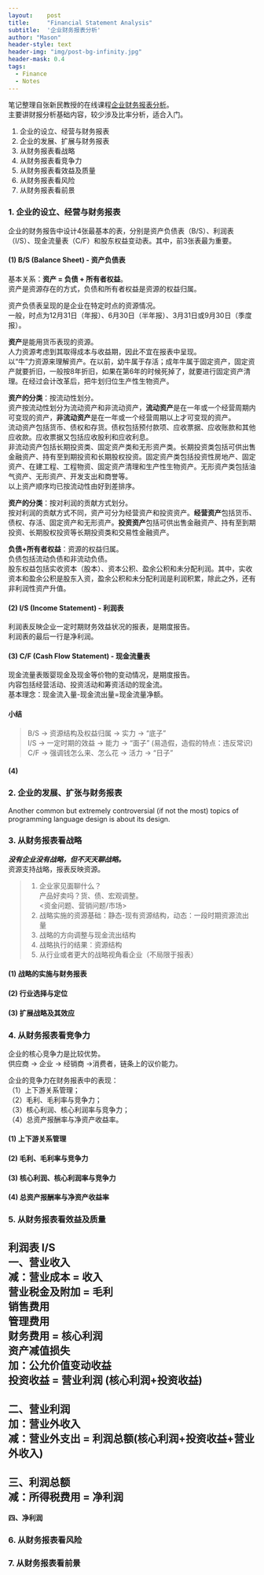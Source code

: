 ```yaml
---
layout:    post
title:     "Financial Statement Analysis"
subtitle:  '企业财务报表分析'
author: "Mason"
header-style: text
header-img: "img/post-bg-infinity.jpg"
header-mask: 0.4
tags:
  - Finance
  - Notes
---
```


笔记整理自张新民教授的在线课程[企业财务报表分析](http://open.163.com/special/cuvocw/qiyecaiwu.html)。  
主要讲财报分析基础内容，较少涉及比率分析，适合入门。  

1. 企业的设立、经营与财务报表  
2. 企业的发展、扩展与财务报表  
3. 从财务报表看战略  
4. 从财务报表看竞争力  
5. 从财务报表看效益及质量  
6. 从财务报表看风险  
7. 从财务报表看前景  

### 1. 企业的设立、经营与财务报表

企业的财务报告中设计4张最基本的表，分别是资产负债表（B/S）、利润表（I/S）、现金流量表（C/F）和股东权益变动表。其中，前3张表最为重要。

#### (1) B/S (Balance Sheet) - 资产负债表

基本关系：**资产 = 负债 + 所有者权益**。  
资产是资源存在的方式，负债和所有者权益是资源的权益归属。  

资产负债表呈现的是企业在特定时点的资源情况。  
一般，时点为12月31日（年报）、6月30日（半年报）、3月31日或9月30日（季度报）。  

**资产**是能用货币表现的资源。  
人力资源考虑到其取得成本与收益期，因此不宜在报表中呈现。  
以“牛”力资源来理解资产。在以前，幼牛属于存活；成年牛属于固定资产，固定资产就要折旧，一般按8年折旧，如果在第6年的时候死掉了，就要进行固定资产清理。在经过会计改革后，把牛划归位生产性生物资产。  

**资产的分类**：按流动性划分。  
资产按流动性划分为流动资产和非流动资产，**流动资产**是在一年或一个经营周期内可变现的资产，**非流动资产**是在一年或一个经营周期以上才可变现的资产。  
流动资产包括货币、债权和存货。债权包括预付款项、应收票据、应收账款和其他应收款。应收票据又包括应收股利和应收利息。  
非流动资产包括长期投资类、固定资产类和无形资产类。长期投资类包括可供出售金融资产、持有至到期投资和长期股权投资。固定资产类包括投资性房地产、固定资产、在建工程、工程物资、固定资产清理和生产性生物资产。无形资产类包括油气资产、无形资产、开发支出和商誉等。  
以上资产顺序均已按流动性由好到差排序。  

**资产的分类**：按对利润的贡献方式划分。  
按对利润的贡献方式不同，资产可分为经营资产和投资资产。**经营资产**包括货币、债权、存活、固定资产和无形资产。**投资资产**包括可供出售金融资产、持有至到期投资、长期股权投资等长期投资类和交易性金融资产。  

**负债+所有者权益**：资源的权益归属。  
负债包括流动负债和非流动负债。  
股东权益包括实收资本（股本）、资本公积、盈余公积和未分配利润。其中，实收资本和盈余公积是股东入资，盈余公积和未分配利润是利润积累，除此之外，还有非利润性资产升值。  

#### (2) I/S (Income Statement) - 利润表

利润表反映企业一定时期财务效益状况的报表，是期度报告。  
利润表的最后一行是净利润。  

#### (3) C/F (Cash Flow Statement) - 现金流量表

现金流量表贩婴现金及现金等价物的变动情况，是期度报告。  
内容包括经营活动、投资活动和筹资活动的现金流。  
基本理念：现金流入量-现金流出量=现金流量净额。  

#### 小结

> B/S -> 资源结构及权益归属 -> 实力 -> “底子”  
> I/S -> 一定时期的效益 -> 能力 -> “面子” (易造假，造假的特点：违反常识)  
> C/F -> 强调钱怎么来、怎么花 -> 活力 -> “日子”  

#### (4) 

### 2. 企业的发展、扩张与财务报表

Another common but extremely controversial (if not the most) topics of programming language design is about its design.


### 3. 从财务报表看战略

***没有企业没有战略，但不天天聊战略。***  
资源支持战略，报表反映资源。  

> 1. 企业家见面聊什么？  
>    产品好卖吗？货、债、宏观调整。  
>    <资金问题、营销问题/市场>  
> 2. 战略实施的资源基础：静态-现有资源结构，动态：一段时期资源流出量    
> 3. 战略的方向调整与现金流出结构  
> 4. 战略执行的结果：资源结构  
> 5. 从行业或者更大的战略视角看企业（不局限于报表）  
> 

#### (1) 战略的实施与财务报表
#### (2) 行业选择与定位
#### (3) 扩展战略及其效应



### 4. 从财务报表看竞争力

企业的核心竞争力是比较优势。  
供应商 -> 企业 -> 经销商 ->消费者，链条上的议价能力。  

企业的竞争力在财务报表中的表现：  
（1）上下游关系管理；  
（2）毛利、毛利率与竞争力；  
（3）核心利润、核心利润率与竞争力；  
（4）总资产报酬率与净资产收益率。  

#### (1) 上下游关系管理  
#### (2) 毛利、毛利率与竞争力  
#### (3) 核心利润、核心利润率与竞争力  
#### (4) 总资产报酬率与净资产收益率  

### 5. 从财务报表看效益及质量

**利润表 I/S**  
**一、营业收入**  
   减：营业成本    = 收入  
       营业税金及附加  = 毛利  
       销售费用  
       管理费用  
       财务费用  = **核心利润**  
       资产减值损失  
   加：公允价值变动收益  
       投资收益  = 营业利润 (核心利润+投资收益)  
-------------------------  
**二、营业利润**   
   加：营业外收入  
   减：营业外支出  = 利润总额(核心利润+投资收益+营业外收入)  
-------------------------  
**三、利润总额**  
   减：所得税费用  = **净利润**  
-------------------------  
**四、净利润**  


### 6. 从财务报表看风险

### 7. 从财务报表看前景
